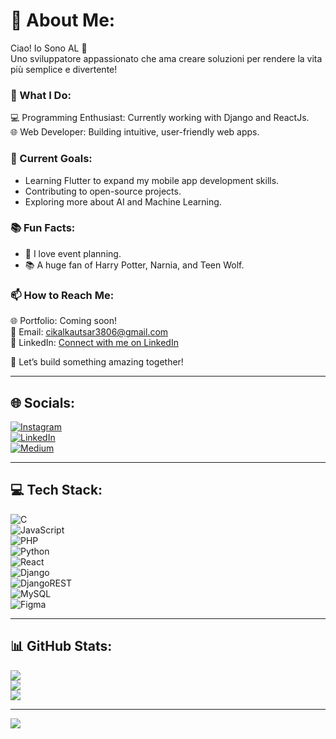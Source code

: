 # 💫 About Me:
Ciao! Io Sono AL 🚀  
Uno sviluppatore appassionato che ama creare soluzioni per rendere la vita più semplice e divertente!  

### 🌟 What I Do:
💻 Programming Enthusiast: Currently working with Django and ReactJs.  
🌐 Web Developer: Building intuitive, user-friendly web apps.  

### 🎯 Current Goals:
- Learning Flutter to expand my mobile app development skills.  
- Contributing to open-source projects.  
- Exploring more about AI and Machine Learning.  

### 📚 Fun Facts:
- 🧠 I love event planning.  
- 📚 A huge fan of Harry Potter, Narnia, and Teen Wolf.  

### 📫 How to Reach Me:
🌐 Portfolio: Coming soon!  
💌 Email: [cikalkautsar3806@gmail.com](mailto:cikalkautsar3806@gmail.com)  
💼 LinkedIn: [Connect with me on LinkedIn](https://www.linkedin.com/in/cikalkautsar)  

🚀 Let’s build something amazing together!  

---

## 🌐 Socials:
[![Instagram](https://img.shields.io/badge/Instagram-%23E4405F.svg?logo=Instagram&logoColor=white)](https://instagram.com/cikaalkautsar)  
[![LinkedIn](https://img.shields.io/badge/LinkedIn-%230077B5.svg?logo=linkedin&logoColor=white)](https://linkedin.com/in/cikalkautsar)  
[![Medium](https://img.shields.io/badge/Medium-12100E?logo=medium&logoColor=white)](https://medium.com/@alqadr)  

---

## 💻 Tech Stack:
![C](https://img.shields.io/badge/c-%2300599C.svg?style=for-the-badge&logo=c&logoColor=white)  
![JavaScript](https://img.shields.io/badge/javascript-%23323330.svg?style=for-the-badge&logo=javascript&logoColor=%23F7DF1E)  
![PHP](https://img.shields.io/badge/php-%23777BB4.svg?style=for-the-badge&logo=php&logoColor=white)  
![Python](https://img.shields.io/badge/python-3670A0?style=for-the-badge&logo=python&logoColor=ffdd54)  
![React](https://img.shields.io/badge/react-%2320232a.svg?style=for-the-badge&logo=react&logoColor=%2361DAFB)  
![Django](https://img.shields.io/badge/django-%23092E20.svg?style=for-the-badge&logo=django&logoColor=white)  
![DjangoREST](https://img.shields.io/badge/DJANGO-REST-ff1709?style=for-the-badge&logo=django&logoColor=white&color=ff1709&labelColor=gray)  
![MySQL](https://img.shields.io/badge/mysql-4479A1.svg?style=for-the-badge&logo=mysql&logoColor=white)  
![Figma](https://img.shields.io/badge/figma-%23F24E1E.svg?style=for-the-badge&logo=figma&logoColor=white)  

---

## 📊 GitHub Stats:
![](https://github-readme-stats.vercel.app/api?username=cikalkautsar&theme=dark&hide_border=false&include_all_commits=true&count_private=true)  
![](https://github-readme-streak-stats.herokuapp.com/?user=cikalkautsar&theme=dark&hide_border=false)  
![](https://github-readme-stats.vercel.app/api/top-langs/?username=cikalkautsar&theme=dark&hide_border=false&include_all_commits=true&count_private=true&layout=compact)  

---

[![](https://visitcount.itsvg.in/api?id=cikalkautsar&icon=2&color=1)](https://visitcount.itsvg.in)
